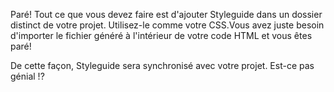 Paré! Tout ce que vous devez faire est d'ajouter Styleguide dans un dossier distinct de votre projet. Utilisez-le comme votre CSS.Vous avez juste besoin d'importer le fichier généré à l'intérieur de votre code HTML et vous êtes paré!

De cette façon, Styleguide sera synchronisé avec votre projet. Est-ce pas génial !?